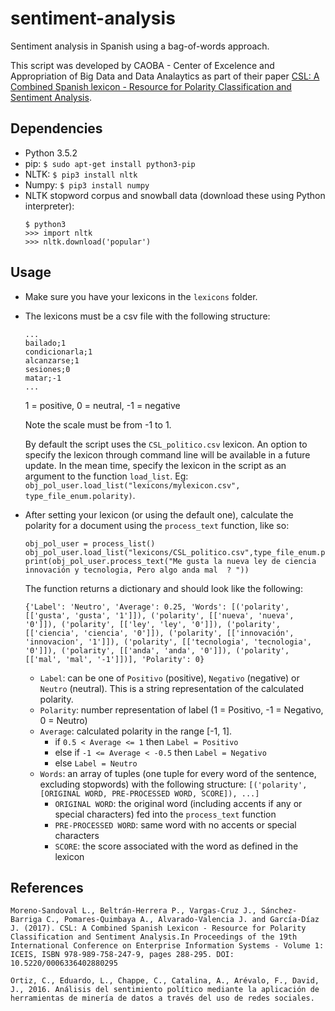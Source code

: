 # sentiment-analysis
Sentiment analysis in Spanish using a bag-of-words approach.

This script was developed by CAOBA - Center of Excelence and Appropriation of Big Data and Data Analaytics as part of their paper [CSL: A Combined Spanish lexicon - Resource for Polarity Classification and Sentiment Analysis](http://www.scitepress.org/DigitalLibrary/PublicationsDetail.aspx?ID=J41cKicqYUA=&t=1).

## Dependencies
* Python 3.5.2
* pip: `$ sudo apt-get install python3-pip`
* NLTK: `$ pip3 install nltk`
* Numpy: `$ pip3 install numpy`
* NLTK stopword corpus and snowball data (download these using Python interpreter):
	```
	$ python3
	>>> import nltk
	>>> nltk.download('popular')
	```

## Usage
* Make sure you have your lexicons in the `lexicons` folder.
* The lexicons must be a csv file with the following structure:
	```
	...
	bailado;1
	condicionarla;1
	alcanzarse;1
	sesiones;0
	matar;-1
	...
	```
	
	1 = positive, 0 = neutral, -1 = negative

	Note the scale must be from -1 to 1.

	By default the script uses the `CSL_politico.csv` lexicon. An option to specify the lexicon through command line will be available in a future update. In the mean time, specify the lexicon in the script as an argument to the function `load_list`. Eg: `obj_pol_user.load_list("lexicons/mylexicon.csv", type_file_enum.polarity)`.
* After setting your lexicon (or using the default one), calculate the polarity for a document using the `process_text` function, like so:
	```
	obj_pol_user = process_list()
	obj_pol_user.load_list("lexicons/CSL_politico.csv",type_file_enum.polarity)
	print(obj_pol_user.process_text("Me gusta la nueva ley de ciencia innovación y tecnologia, Pero algo anda mal  ? "))
	```

	The function returns a dictionary and should look like the following:
	```
	{'Label': 'Neutro', 'Average': 0.25, 'Words': [('polarity', [['gusta', 'gusta', '1']]), ('polarity', [['nueva', 'nueva', '0']]), ('polarity', [['ley', 'ley', '0']]), ('polarity', [['ciencia', 'ciencia', '0']]), ('polarity', [['innovación', 'innovacion', '1']]), ('polarity', [['tecnologia', 'tecnologia', '0']]), ('polarity', [['anda', 'anda', '0']]), ('polarity', [['mal', 'mal', '-1']])], 'Polarity': 0}

	```
	* `Label`: can be one of `Positivo` (positive), `Negativo` (negative) or `Neutro` (neutral). This is a string representation of the calculated polarity.
	* `Polarity`: number representation of label (1 = Positivo, -1 = Negativo, 0 = Neutro)
	* `Average`: calculated polarity in the range [-1, 1].
		* if `0.5 < Average <= 1`  then `Label = Positivo`
		* else if `-1 <= Average < -0.5`  then `Label = Negativo`
		* else `Label = Neutro`
	* `Words`: an array of tuples (one tuple for every word of the sentence, excluding stopwords) with the following structure: `[('polarity', [ORIGINAL WORD, PRE-PROCESSED WORD, SCORE]), ...]`
		* `ORIGINAL WORD`: the original word (including accents if any or special characters) fed into the `process_text` function
		* `PRE-PROCESSED WORD`: same word with no accents or special characters
		* `SCORE`: the score associated with the word as defined in the lexicon



## References
```
Moreno-Sandoval L., Beltrán-Herrera P., Vargas-Cruz J., Sánchez-Barriga C., Pomares-Quimbaya A., Alvarado-Valencia J. and García-Díaz J. (2017). CSL: A Combined Spanish Lexicon - Resource for Polarity Classification and Sentiment Analysis.In Proceedings of the 19th International Conference on Enterprise Information Systems - Volume 1: ICEIS, ISBN 978-989-758-247-9, pages 288-295. DOI: 10.5220/0006336402880295
```

```
Ortiz, C., Eduardo, L., Chappe, C., Catalina, A., Arévalo, F., David, J., 2016. Análisis del sentimiento político mediante la aplicación de herramientas de minería de datos a través del uso de redes sociales.
```